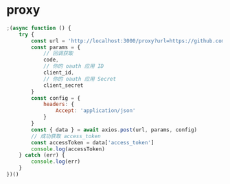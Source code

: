 <!--
 * @Author: iuukai
 * @Date: 2022-06-05 23:39:41
 * @LastEditors: iuukai
 * @LastEditTime: 2022-06-05 23:43:21
 * @FilePath: \vercel\proxy\README.md
 * @Description:
 * @QQ/微信: 790331286
-->

# proxy

```js
;(async function () {
	try {
		const url = 'http://localhost:3000/proxy?url=https://github.com/login/oauth/access_token'
		const params = {
			// 回调获取
			code,
			// 你的 oauth 应用 ID
			client_id,
			// 你的 oauth 应用 Secret
			client_secret
		}
		const config = {
			headers: {
				Accept: 'application/json'
			}
		}
		const { data } = await axios.post(url, params, config)
		// 成功获取 access_token
		const accessToken = data['access_token']
		console.log(accessToken)
	} catch (err) {
		console.log(err)
	}
})()
```
